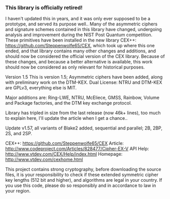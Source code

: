 ### This library is officially retired!

I haven't updated this in years, and it was only ever supposed to be a prototype, and served its purpose well..
Many of the asymmetric ciphers and signature schemes contained in this library have changed, 
undergoing analysis and improvement during the NIST Post Quantum competition.
These primitives have been installed in the new library CEX++: https://github.com/Steppenwolfe65/CEX, which took up where this one ended, 
and that library contains many other changes and additions, and should now be considered the official version of the CEX library.
Because of these changes, and because a better alternative is available, 
this work should now be considered as only relevant for historical purposes.



Version 1.5
This is version 1.5; Asymmetric ciphers have been added, along with preliminary work on the DTM-KEX.
Dual License: NTRU and DTM-KEX are GPLv3, everything else is MIT.

Major additions are: Ring-LWE, NTRU, McEliece, GMSS, Rainbow, Volume and Package factories, and the DTM key exchange protocol.

Library has tripled in size from the last release (now 46k+ lines), too much to explain here, I'll update the article when I get a chance..

Update v1.57, all variants of Blake2 added, sequential and parallel; 2B, 2BP, 2S, and 2SP.

CEX++: https://github.com/Steppenwolfe65/CEX
Article: http://www.codeproject.com/Articles/828477/Cipher-EX-V
API Help: http://www.vtdev.com/CEX/Help/index.html
Homepage: http://www.vtdev.com/cexhome.html

This project contains strong cryptography, before downloading the source files, 
it is your responsibility to check if these extended symmetric cipher key lengths (512 bit and higher), and algorithms are legal in your country. 
If you use this code, please do so responsibly and in accordance to law in your region.

